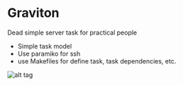 # Graviton


Dead simple server task for practical people 


* Simple task model
* Use paramiko for ssh
* use Makefiles for define task, task dependencies, etc.
 
 
![alt tag](http://url/to/img.png)


